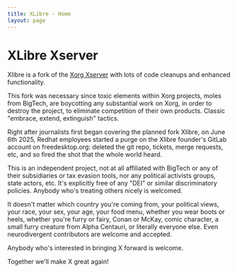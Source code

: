 ```yaml
---
title: XLibre - Home
layout: page
---
```


XLibre Xserver
==============

Xlibre is a fork of the [Xorg Xserver](https://gitlab.freedesktop.org/xorg/xserver) with lots of code cleanups and enhanced functionality.

This fork was necessary since toxic elements within Xorg projects, moles
from BigTech, are boycotting any substantial work on Xorg, in order to
destroy the project, to eliminate competition of their own products.
Classic "embrace, extend, extinguish" tactics.

Right after journalists first began covering the planned fork Xlibre,
on June 6th 2025, Redhat employees started a purge on the Xlibre founder's
GitLab account on freedesktop.org: deleted the git repo, tickets, merge
requests, etc, and so fired the shot that the whole world heard.

This is an independent project, not at all affiliated with BigTech or any
of their subsidiaries or tax evasion tools, nor any political activists
groups, state actors, etc. It's explicitly free of any "DEI" or similar
discriminatory policies. Anybody who's treating others nicely is welcomed.

It doesn't matter which country you're coming from, your political views, your
race, your sex, your age, your food menu, whether you wear boots or heels,
whether you're furry or fairy, Conan or McKay, comic character, a small furry
creature from Alpha Centauri, or literally everyone else. Even neurodivergent
contributors are welcome and accepted.

Anybody who's interested in bringing X forward is welcome. 

Together we'll make X great again!
